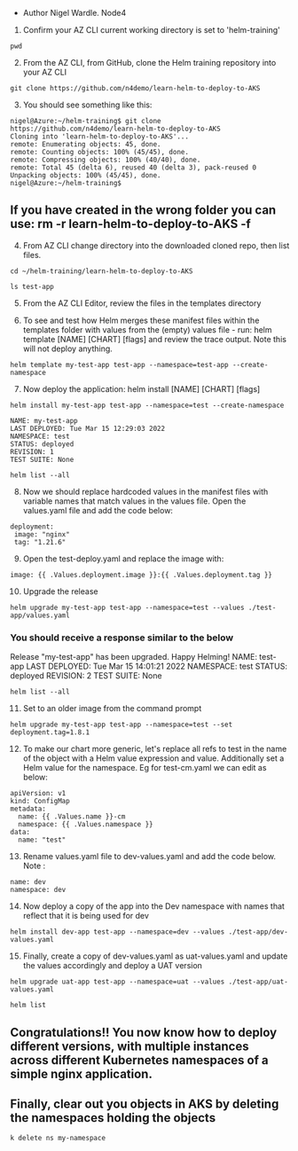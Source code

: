 - Author Nigel Wardle. Node4

1. Confirm your AZ CLI current working directory is set to 'helm-training' 
```
pwd
```

2. From the AZ CLI, from GitHub, clone the Helm training repository into your AZ CLI

```
git clone https://github.com/n4demo/learn-helm-to-deploy-to-AKS
```

3. You should see something like this:

```
nigel@Azure:~/helm-training$ git clone https://github.com/n4demo/learn-helm-to-deploy-to-AKS
Cloning into 'learn-helm-to-deploy-to-AKS'...
remote: Enumerating objects: 45, done.
remote: Counting objects: 100% (45/45), done.
remote: Compressing objects: 100% (40/40), done.
remote: Total 45 (delta 6), reused 40 (delta 3), pack-reused 0
Unpacking objects: 100% (45/45), done.
nigel@Azure:~/helm-training$ 
```

## If you have created in the wrong folder you can use: rm -r learn-helm-to-deploy-to-AKS -f

4. From AZ CLI change directory into the downloaded cloned repo, then list files.

```
cd ~/helm-training/learn-helm-to-deploy-to-AKS
```

```
ls test-app
```

5. From the AZ CLI Editor, review the files in the templates directory

6. To see and test how Helm merges these manifest files within the templates folder with values from the (empty) values file - run: helm template [NAME] [CHART] [flags] and review the trace output. Note this will not deploy anything.

```
helm template my-test-app test-app --namespace=test-app --create-namespace
```

7. Now deploy the application: helm install [NAME] [CHART] [flags]

```
helm install my-test-app test-app --namespace=test --create-namespace
```

```
NAME: my-test-app
LAST DEPLOYED: Tue Mar 15 12:29:03 2022
NAMESPACE: test
STATUS: deployed
REVISION: 1
TEST SUITE: None
```

```
helm list --all
```

8. Now we should replace hardcoded values in the manifest files with variable names that match values in the values file. Open the values.yaml file and add the code below:

```
deployment:
 image: "nginx"
 tag: "1.21.6"
```

9. Open the test-deploy.yaml and replace the image with:

```
image: {{ .Values.deployment.image }}:{{ .Values.deployment.tag }}
```

10. Upgrade the release 

```
helm upgrade my-test-app test-app --namespace=test --values ./test-app/values.yaml
```

### You should receive a response similar to the below

Release "my-test-app" has been upgraded. Happy Helming!
NAME: test-app
LAST DEPLOYED: Tue Mar 15 14:01:21 2022
NAMESPACE: test
STATUS: deployed
REVISION: 2
TEST SUITE: None

```
helm list --all
```

11. Set to an older image from the command prompt
```
helm upgrade my-test-app test-app --namespace=test --set deployment.tag=1.8.1
```

12. To make our chart more generic, let's replace all refs to test in the name of the object with a Helm value expression and value. Additionally set a Helm value for the namespace. Eg for test-cm.yaml we can edit as below:

```
apiVersion: v1
kind: ConfigMap
metadata:
  name: {{ .Values.name }}-cm
  namespace: {{ .Values.namespace }}
data:
  name: "test"
  ```

13.  Rename values.yaml file to dev-values.yaml and add the code below. Note :

```
name: dev
namespace: dev
```

14. Now deploy a copy of the app into the Dev namespace with names that reflect that it is being used for dev
```
helm install dev-app test-app --namespace=dev --values ./test-app/dev-values.yaml
```

15. Finally, create a copy of dev-values.yaml as uat-values.yaml and update the values accordingly and deploy a UAT version
```
helm upgrade uat-app test-app --namespace=uat --values ./test-app/uat-values.yaml
```

```
helm list
```

## Congratulations!! You now know how to deploy different versions, with multiple instances across different Kubernetes namespaces of a simple nginx application. 

## Finally, clear out you objects in AKS by deleting the namespaces holding the objects

```
k delete ns my-namespace
```